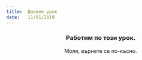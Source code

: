```yaml
---
title:  Дневен урок
date:   11/01/2019
---
```


### <center>Работим по този урок.</center>
<center>Моля, върнете се по-късно.</center>